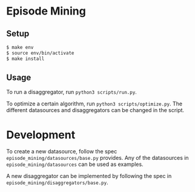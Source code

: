 # Episode Mining

## Setup
```bash
$ make env
$ source env/bin/activate
$ make install
```

## Usage
To run a disaggregator, run `python3 scripts/run.py`.

To optimize a certain algorithm, run `python3 scripts/optimize.py`. The different datasources and disaggregators can be changed in the script.

# Development
To create a new datasource, follow the spec `episode_mining/datasources/base.py` provides. Any of the datasources in `episode_mining/datasources` can be used as examples. 

A new disaggregator can be implemented by following the spec in `episode_mining/disaggregators/base.py`.